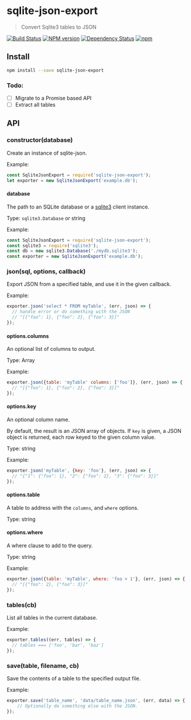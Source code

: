 # sqlite-json-export
> Convert Sqlite3 tables to JSON

[![Build Status](https://travis-ci.org/falcon-client/sqlite-json-export.svg?branch=master&maxAge=2592)](https://travis-ci.org/falcon-client/sqlite-json-export)
[![NPM version](https://badge.fury.io/js/sqlite-json-export.svg?maxAge=2592)](http://badge.fury.io/js/sqlite-json-export)
[![Dependency Status](https://img.shields.io/david/falcon-client/sqlite-json-export.svg?maxAge=2592)](https://david-dm.org/falcon-client/sqlite-json-export)
[![npm](https://img.shields.io/npm/dm/sqlite-json-export.svg?maxAge=2592)](https://npm-stat.com/charts.html?package=sqlite-json-export)

## Install

```bash
npm install --save sqlite-json-export
```

### Todo:
- [ ] Migrate to a Promise based API
- [ ] Extract all tables

## API

### constructor(database)

Create an instance of sqlite-json.

Example:
```js
const SqliteJsonExport = require('sqlite-json-export');
let exporter = new SqliteJsonExport('example.db');
```

#### database

The path to an SQLite database or a [sqlite3](https://github.com/mapbox/node-sqlite3) client instance.

Type: `sqlite3.Database` or string

Example:

```js
const SqliteJsonExport = require('sqlite-json-export');
const sqlite3 = require('sqlite3');
const db = new sqlite3.Database('./mydb.sqlite3');
const exporter = new SqliteJsonExport('example.db');
```

### json(sql, options, callback)

Export JSON from a specified table, and use it in the given callback.

Example:
```js
exporter.json('select * FROM myTable', (err, json) => {
  // handle error or do something with the JSON
  // "[{"foo": 1}, {"foo": 2}, {"foo": 3}]"
});
```

#### options.columns

An optional list of columns to output.

Type: Array

Example:
```js
exporter.json({table: 'myTable' columns: ['foo']}, (err, json) => {
  // "[{"foo": 1}, {"foo": 2}, {"foo": 3}]"
});
```

#### options.key

An optional column name.

By default, the result is an JSON array of objects. If `key` is given, a JSON object is returned, each row keyed to the given column value.

Type: string

Example:
```js
exporter.json('myTable', {key: 'foo'}, (err, json) => {
  // "{"1": {"foo": 1}, "2": {"foo": 2}, "3": {"foo": 3}}"
});
```

#### options.table

A table to address with the `columns`, and `where` options.

Type: string

#### options.where

A where clause to add to the query.

Type: string

Example:
```js
exporter.json({table: 'myTable', where: 'foo > 1'}, (err, json) => {
  // "[{"foo": 2}, {"foo": 3}]"
});
```

### tables(cb)

List all tables in the current database.

Example:
```js
exporter.tables((err, tables) => {
  // tables === ['foo', 'bar', 'baz']
});
```

### save(table, filename, cb)

Save the contents of a table to the specified output file.

Example:
```js
exporter.save('table_name', 'data/table_name.json', (err, data) => {
    // Optionally do something else with the JSON.
});
```
